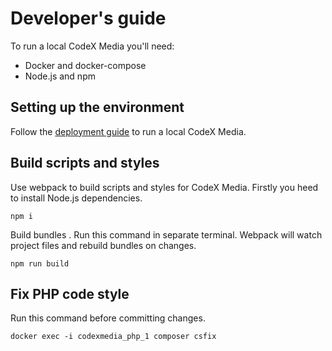 # Developer's guide

To run a local CodeX Media you'll need:

- Docker and docker-compose
- Node.js and npm

## Setting up the environment

Follow the [deployment guide](deployment.md) to run a local CodeX Media.

## Build scripts and styles

Use webpack to build scripts and styles for CodeX Media.
Firstly you heed to install Node.js dependencies.
 
```shell
npm i
```

Build bundles . Run this command in separate terminal. Webpack will watch project files and rebuild bundles on changes.

```shell
npm run build
```

## Fix PHP code style

Run this command before committing changes.

```shell
docker exec -i codexmedia_php_1 composer csfix
```